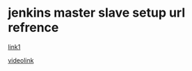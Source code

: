 # jenkins master slave setup url refrence

[link1](https://www.linkedin.com/pulse/jenkins-masterslave-setup-prayag-sangode)

[videolink](https://www.youtube.com/watch?v=fphtfmAsfhU)
